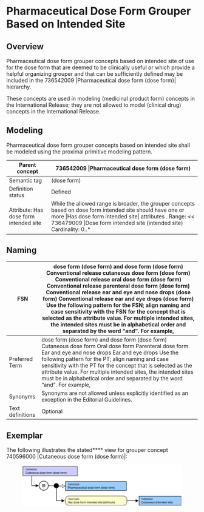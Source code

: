 # Pharmaceutical Dose Form Grouper Based on Intended Site

## Overview

Pharmaceutical dose form grouper concepts based on intended site of use for the dose form that are deemed to be clinically useful or which provide a helpful organizing grouper and that can be sufficiently defined may be included in the 736542009 |Pharmaceutical dose form (dose form)| hierarchy.

These concepts are used in modeling (medicinal product form) concepts in the International Release; they are not allowed to model (clinical drug) concepts in the International Release.

## Modeling

Pharmaceutical dose form grouper concepts based on intended site shall be modeled using the proximal primitive modeling pattern. 

| Parent concept | 736542009 \|Pharmaceutical dose form (dose form) |
|---|---|
| Semantic tag | (dose form) |
| Definition status | Defined |
| Attribute: Has dose form intended site | While the allowed range is broader, the grouper concepts based on dose form intended site should have one or more \|Has dose form intended site\| attributes . Range: << 736479009 \|Dose form intended site (intended site) Cardinality: 0..* |

## Naming

| FSN | <Dose form intended site FSN> dose form (dose form) <Dose form intended site FSN> and <Dose form intended site FSN> dose form (dose form) Conventional release cutaneous dose form (dose form) Conventional release oral dose form (dose form) Conventional release parenteral dose form (dose form) Conventional release ear and eye and nose drops (dose form) Conventional release ear and eye drops (dose form) Use the following pattern for the FSN; align naming and case sensitivity with the FSN for the concept that is selected as the attribute value. For multiple intended sites, the intended sites must be in alphabetical order and separated by the word “and”. For example, |
|---|---|
| Preferred Term | <Dose form intended site PT> dose form (dose form) <Dose form intended site PT> and <Dose form intended site PT> dose form (dose form) Cutaneous dose form Oral dose form Parenteral dose form Ear and eye and nose drops Ear and eye drops Use the following pattern for the PT; align naming and case sensitivity with the PT for the concept that is selected as the attribute value. For multiple intended sites, the intended sites must be in alphabetical order and separated by the word “and”. For example, |
| Synonyms | Synonyms are not allowed unless explicitly identified as an exception in the Editorial Guidelines. |
| Text definitions | Optional |

## Exemplar

The following illustrates the stated**** view for grouper concept 740596000 |Cutaneous dose form (dose form)|:

<figure><img src="images/179931614.png" alt="" title=""></figure>
